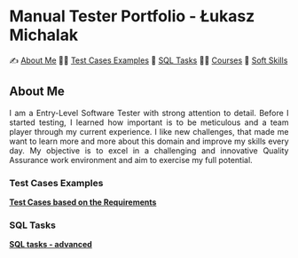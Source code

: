 # Manual Tester Portfolio - Łukasz Michalak

✍️ [About Me](#aboutme) 👨‍💻 [Test Cases Examples](#testcases) 🔎  [SQL Tasks](#sql) 🧑‍🎓 [Courses](#courses) 🤝 [Soft Skills](#softskills)

## <a name="aboutme"> About Me</a> 
<p align="justify"> I am a Entry-Level Software Tester with strong attention to detail. Before I started testing, I learned how important is to be meticulous and a team player through my current experience. I like new challenges, that made me want to learn more and more about this domain and improve my skills every day. My objective is to excel in a challenging and innovative Quality Assurance work environment and aim to exercise my full potential.

### <a name="testcases">Test Cases Examples</a>

<a href="https://drive.google.com/drive/folders/1f5Nh8jP_6OOcJXhy6liRlQ1YQZpmCEZb?usp=sharing"><b>Test Cases based on the Requirements</b></a>

### <a name="sql">SQL Tasks</a> 

[**SQL tasks - advanced**](https://github.com/k-czekaj/challenge_portfolio_katarzyna/blob/main/Task6.md#subtask1) 
